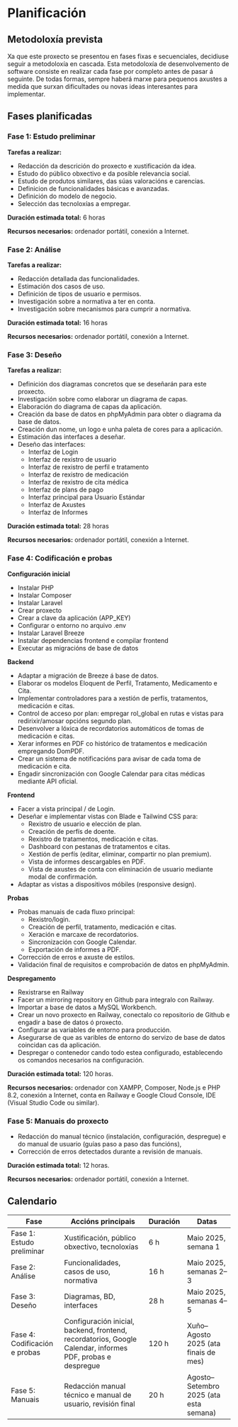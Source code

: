 # Planificación

## Metodoloxía prevista

Xa que este proxecto se presentou en fases fixas e secuenciales, decidiuse seguir a metodoloxía en cascada. Esta metodoloxía de desenvolvemento de software consiste en realizar cada fase por completo antes de pasar á seguinte. De todas formas, sempre haberá marxe para pequenos axustes a medida que surxan dificultades ou novas ideas interesantes para implementar.

## Fases planificadas

### Fase 1: Estudo preliminar

**Tarefas a realizar:**
- Redacción da descrición do proxecto e xustificación da idea.
- Estudo do público obxectivo e da posible relevancia social.
- Estudo de produtos similares, das súas valoracións e carencias.
- Definicion de funcionalidades básicas e avanzadas.
- Definición do modelo de negocio.
- Selección das tecnoloxías a empregar.

**Duración estimada total:** 6 horas

**Recursos necesarios:** ordenador portátil, conexión a Internet.

### Fase 2: Análise

**Tarefas a realizar:**

- Redacción detallada das funcionalidades.
- Estimación dos casos de uso. 
- Definición de tipos de usuario e permisos.
- Investigación sobre a normativa a ter en conta.
- Investigación sobre mecanismos para cumprir a normativa.


**Duración estimada total:** 16 horas

**Recursos necesarios:** ordenador portátil, conexión a Internet.

### Fase 3: Deseño

**Tarefas a realizar:**

- Definición dos diagramas concretos que se deseñarán para este proxecto.
- Investigación sobre como elaborar un diagrama de capas.
- Elaboración do diagrama de capas da aplicación.
- Creación da base de datos en phpMyAdmin para obter o diagrama da base de datos.
- Creación dun nome, un logo e unha paleta de cores para a aplicación.
- Estimación das interfaces a deseñar.
- Deseño das interfaces:
    - Interfaz de Login
    - Interfaz de rexistro de usuario
    - Interfaz de rexistro de perfil e tratamento
    - Interfaz de rexistro de medicación
    - Interfaz de rexistro de cita médica
    - Interfaz de plans de pago
    - Interfaz principal para Usuario Estándar
    - Interfaz de Axustes
    - Interfaz de Informes


**Duración estimada total:** 28 horas

**Recursos necesarios:** ordenador portátil, conexión a Internet.

### Fase 4: Codificación e probas

**Configuración inicial**

- Instalar PHP
- Instalar Composer
- Instalar Laravel
- Crear proxecto
- Crear a clave da aplicación (APP_KEY)
- Configurar o entorno no arquivo .env
- Instalar Laravel Breeze
- Instalar dependencias frontend e compilar frontend
- Executar as migracións de base de datos

**Backend**

- Adaptar a migración de Breeze á base de datos.
- Elaborar os modelos Eloquent de Perfil, Tratamento, Medicamento e Cita.
- Implementar controladores para a xestión de perfís, tratamentos, medicación e citas.
- Control de acceso por plan: empregar rol_global en rutas e vistas para redirixir/amosar opcións segundo plan.
- Desenvolver a lóxica de recordatorios automáticos de tomas de medicación e citas.
- Xerar informes en PDF co histórico de tratamentos e medicación empregando DomPDF.
- Crear un sistema de notificacións para avisar de cada toma de medicación e cita.
- Engadir sincronización con Google Calendar para citas médicas mediante API oficial.

**Frontend**

- Facer a vista principal / de Login.
- Deseñar e implementar vistas con Blade e Tailwind CSS para:
    - Rexistro de usuario e elección de plan.
    - Creación de perfís de doente.
    - Rexistro de tratamentos, medicación e citas.
    - Dashboard con pestanas de tratamentos e citas.
    - Xestión de perfís (editar, eliminar, compartir no plan premium).
    - Vista de informes descargables en PDF.
    - Vista de axustes de conta con eliminación de usuario mediante modal de confirmación.
- Adaptar as vistas a dispositivos móbiles (responsive design).

**Probas**

- Probas manuais de cada fluxo principal:
    - Rexistro/login.
    - Creación de perfil, tratamento, medicación e citas.
    - Xeración e marcaxe de recordatorios.
    - Sincronización con Google Calendar.
    - Exportación de informes a PDF.
- Corrección de erros e axuste de estilos.
- Validación final de requisitos e comprobación de datos en phpMyAdmin.

**Despregamento**

- Rexistrarse en Railway 
- Facer un mirroring repository en Github para integralo con Railway.
- Importar a base de datos a MySQL Workbench.
- Crear un novo proxecto en Railway, conectalo co repositorio de Github e engadir a base de datos ó proxecto.
- Configurar as variables de entorno para producción.
- Asegurarse de que as varibles de entorno do servizo de base de datos coincidan cas da aplicación.
- Despregar o contenedor cando todo estea configurado, establecendo os comandos necesarios na configuración.

**Duración estimada total:** 120 horas.

**Recursos necesarios:** ordenador con XAMPP, Composer, Node.js e PHP 8.2, conexión a Internet, conta en Railway e Google Cloud Console, IDE (Visual Studio Code ou similar).

### Fase 5: Manuais do proxecto

- Redacción do manual técnico (instalación, configuración, despregue) e do manual de usuario (guías paso a paso das funcións), 
- Corrección de erros detectados durante a revisión de manuais.  

**Duración estimada total:** 12 horas.

**Recursos necesarios:** ordenador portátil, conexión a Internet.


## Calendario

| Fase | Accións principais | Duración | Datas |
|------|-------------------|----------|-------|
| Fase 1: Estudo preliminar | Xustificación, público obxectivo, tecnoloxías | 6 h | Maio 2025, semana 1 |
| Fase 2: Análise | Funcionalidades, casos de uso, normativa | 16 h | Maio 2025, semanas 2–3 |
| Fase 3: Deseño | Diagramas, BD, interfaces | 28 h | Maio 2025, semanas 4–5 |
| Fase 4: Codificación e probas | Configuración inicial, backend, frontend, recordatorios, Google Calendar, informes PDF, probas e despregue | 120 h | Xuño–Agosto 2025 (ata finais de mes) |
| Fase 5: Manuais | Redacción manual técnico e manual de usuario, revisión final | 20 h | Agosto–Setembro 2025 (ata esta semana) |


